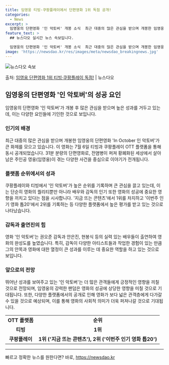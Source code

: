 ```yaml
---
title: 임영웅 티빙·쿠팡플레이에서 단편영화 1위 독점 공개!
categories:
  - News
excerpt: >
  임영웅의 단편영화 '인 악토버' 개봉 소식  최근 대중의 많은 관심을 받으며 개봉한 임영웅의 단편영화 'In…
feature_text: >
  ## 뉴스다오 실시간 뉴스 속보입니다.

  임영웅의 단편영화 '인 악토버' 개봉 소식  최근 대중의 많은 관심을 받으며 개봉한 임영웅의 단편영화 'In…
image: 'https://newsdao.kr/res/images/meta/newsdao_breakingnews.jpg'
---
```


![뉴스다오 속보](https://newsdao.kr/res/images/meta/newsdao_breakingnews.jpg)

<p>출처: <a href="https://newsdao.kr/4660" rel="dofollow">임영웅 단편영화 1위 티빙·쿠팡플레이 독점!</a> | 뉴스다오</p>

<h2 data-ke-size="size26">임영웅의 단편영화 '인 악토버'의 성공 요인</h2>
임영웅의 단편영화 '인 악토버'가 개봉 후 많은 관심을 받으며 높은 성과를 거두고 있는데, 이는 다양한 요인들에 기인한 것으로 보입니다.

<h3 data-ke-size="size24">인기의 배경</h3>
<p data-ke-size="size16">최근 대중의 많은 관심을 받으며 개봉한 임영웅의 단편영화 'In October 인 악토버'가 큰 화제를 모으고 있습니다. 이 영화는 7월 6일 티빙과 쿠팡플레이 OTT 플랫폼을 통해 동시 공개되었습니다. 31분 분량의 단편영화로, 전염병이 퍼져 황폐화된 세상에서 살아남은 주인공 영웅(임영웅)이 겪는 다양한 사건을 중심으로 이야기가 전개됩니다.</p>

<h3 data-ke-size="size24">플랫폼 순위에서의 성과</h3>
<p data-ke-size="size16">쿠팡플레이와 티빙에서 '인 악토버'가 높은 순위를 기록하며 큰 관심을 끌고 있는데, 이는 단순히 영화의 퀄리티뿐만 아니라 배우와 감독의 인기 또한 영화의 성공에 중요한 영향을 끼치고 있다는 점을 시사합니다. '지금 뜨는 콘텐츠'에서 1위를 차지하고 '이번주 인기 영화 톱20'에서 2위를 기록하는 등 다양한 플랫폼에서 높은 평가를 받고 있는 것으로 나타났습니다.</p>

<h3 data-ke-size="size24">감독과 출연진의 힘</h3>
<p data-ke-size="size16">영화 '인 악토버'는 권오준 감독과 안은진, 현봉식 등의 실력 있는 배우들이 출연하여 영화의 완성도를 높였습니다. 특히, 감독이 다양한 아티스트들과 작업한 경험이 있는 만큼 그의 안목과 영화에 대한 열정이 큰 성과를 이루는 데 중요한 역할을 하고 있는 것으로 보입니다.</p>

<h3 data-ke-size="size24">앞으로의 전망</h3>
<p data-ke-size="size16">뛰어난 성과를 보여주고 있는 '인 악토버'는 더 많은 관객들에게 긍정적인 영향을 끼칠 것으로 전망되며, 임영웅의 강력한 팬덤은 영화의 성공에 상당한 영향을 미칠 것으로 기대됩니다. 또한, 다양한 플랫폼에서의 공개로 인해 영화가 보다 넓은 관객층에게 다가갈 수 있을 것으로 예상되며, 이를 통해 영화의 사회적 의미가 더욱 퍼져나갈 것으로 기대됩니다.</p>

<table>
  <tr>
    <td style="text-align: center; height: 17px;"><b>OTT 플랫폼</b></td>
    <td style="text-align: center; height: 17px;"><b>순위</b></td>
  </tr>
  <tr>
    <td style="text-align: center; height: 17px;"><b>티빙</b></td>
    <td style="text-align: center; height: 17px;"><b>1위</b></td>
  </tr>
  <tr>
    <td style="text-align: center; height: 17px;"><b>쿠팡플레이</b></td>
    <td style="text-align: center; height: 17px;"><b>1위 ('지금 뜨는 콘텐츠'), 2위 ('이번주 인기 영화 톱20')</b></td>
  </tr>
</table>

<hr> 

빠르고 정확한 뉴스를 원한다면? 바로, <a href="https://newsdao.kr" rel="dofollow">https://newsdao.kr</a>


